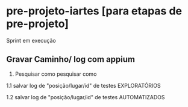 # pre-projeto-iartes [para etapas de pre-projeto]

Sprint em execução
## Gravar Caminho/ log com appium

1. Pesquisar como pesquisar como

1.1 salvar log de "posição/lugar/id" de testes EXPLORATÓRIOS

1.2 salvar log de "posição/lugar/id" de testes AUTOMATIZADOS

